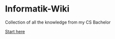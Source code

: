 # Informatik-Wiki
Collection of all the knowledge from my CS Bachelor

[Start here](https://github.com/letmejustputthishere/Informatik-Wiki/blob/master/start.md)
